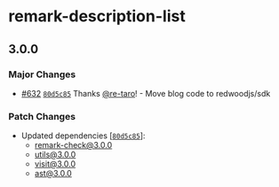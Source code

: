 # remark-description-list

## 3.0.0

### Major Changes

- [#632](https://github.com/re-taro/blog.re-taro.dev/pull/632) [`80d5c85`](https://github.com/re-taro/blog.re-taro.dev/commit/80d5c85d9576dbfa1c430cac1b19449f1fb72d2d) Thanks [@re-taro](https://github.com/re-taro)! - Move blog code to redwoodjs/sdk

### Patch Changes

- Updated dependencies [[`80d5c85`](https://github.com/re-taro/blog.re-taro.dev/commit/80d5c85d9576dbfa1c430cac1b19449f1fb72d2d)]:
  - remark-check@3.0.0
  - utils@3.0.0
  - visit@3.0.0
  - ast@3.0.0
